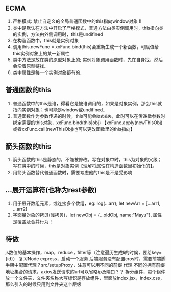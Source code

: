 ## ECMA
1. 严格模式: 禁止自定义的全局普通函数中的this指向window对象 !!
2. 类中是默认在方法中开启了严格模式，普通方法由类实例调用时，this指向类的实例，方法由外侧调用时，this是undifined
3. 在构造函数中，this就是实例对象
4. 调用this.newFunc = xxFunc.bind(this)会重新生成一个新函数，可赋值给this实例对象上的某一新属性
5. 类中方法是放在类的原型对象上的; 实例对象调用函数时，先在自身找，然后会沿着原型链找..
6. 类中属性是每一个实例对象都有的..

## 普通函数的this
1. 普通函数中的this是谁，得看它是被谁调用的，如果是对象实例，那么this就指向实例对象；也可能是window或undifined..
2. 普通函数作为参数传递的时候，this可能会`隐式丢失`，此时可以在传递做参数时绑定需要的this对象，xxFunc.bind(this|obj) 【xxFunc.apply(newThisObj)或者xxFunc.call(newThisObj)也可以更改函数里的this指向】

## 箭头函数的this
1. 箭头函数的this是静态的，不能被修改。写在对象中时，this为对象的父级；写在类中的时候，this是对象实例【理解将属性在构造函数里初始化的】。
2. 用箭头函数替代普通函数时，需要考虑他的this是不是受影响

## ...展开运算符(也称为rest参数)
1. 用于展开数组元素，或连接多个数组，eg: log(...arr); let newArr = [...arr1, ...arr2]
2. 字面量对象的拷贝(浅拷贝)，let newObj = {...oldObj, name:"Mayu"}, 属性是覆盖及合并行为！

## 待做
js数值的基本操作，map，reduce，filter等（注意遍历生成li的时候，要给key={id}）
复习Node express，启动一个服务
后端服务没有配置cros时，需要前端脚手架中配置代理？src/setupProxy，注意可以用不同的前缀 代理 不同的拥有前缀地址集合的请求，axios发送请求的url可以省略ip及端口？？
拆分组件，每个组件放一个文件夹，文件夹名称大写标识是存放组件，里面放index.jsx，index.css，那么引入的时候只用到文件夹这个层级